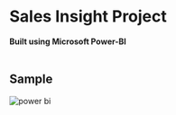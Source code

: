 # Sales Insight Project
**Built using Microsoft Power-BI**<br><br>
## Sample
![power bi](https://user-images.githubusercontent.com/57527558/106103946-b8823980-6167-11eb-84d1-221e9b958c31.PNG)

